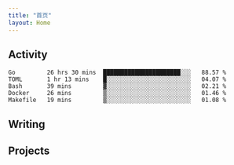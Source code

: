 ```yaml
---
title: "首页"
layout: Home
---
```


## Activity
<!--START_SECTION:waka-->
```text
Go         26 hrs 30 mins  ██████████████████████░░░   88.57 % 
TOML       1 hr 13 mins    █░░░░░░░░░░░░░░░░░░░░░░░░   04.07 % 
Bash       39 mins         ▓░░░░░░░░░░░░░░░░░░░░░░░░   02.21 % 
Docker     26 mins         ▒░░░░░░░░░░░░░░░░░░░░░░░░   01.46 % 
Makefile   19 mins         ▒░░░░░░░░░░░░░░░░░░░░░░░░   01.08 % 
```
<!--END_SECTION:waka-->

## Writing
<PindedPosts />

## Projects
<Projects />
